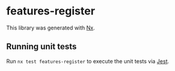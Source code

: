 # features-register

This library was generated with [Nx](https://nx.dev).

## Running unit tests

Run `nx test features-register` to execute the unit tests via [Jest](https://jestjs.io).
